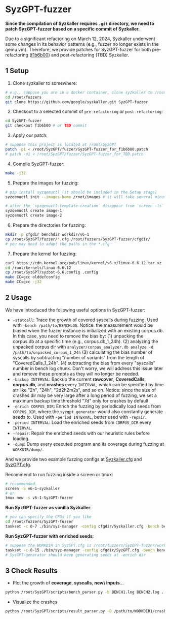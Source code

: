 # SyzGPT-fuzzer

**Since the compilation of Syzkaller requires `.git` directory, we need to patch SyzGPT-fuzzer based on a specific commit of Syzkaller.**

Due to a significant refactoring on March 12, 2024, Syzkaller underwent some changes in its behavior patterns (e.g., fuzzer no longer exists in the qemu vm). Therefore, we provide patches for SyzGPT-fuzzer for both pre-refactoring ([f1b6b00](https://github.com/google/syzkaller/commit/f1b6b00)) and post-refactoring (TBD) Syzkaller.

## 1 Setup


1. Clone syzkaller to somewhere:

```bash
# e.g., suppose you are in a docker container, clone syzkaller to /root/fuzzers/SyzGPT-fuzzer
cd /root/fuzzers
git clone https://github.com/google/syzkaller.git SyzGPT-fuzzer
```

2. Checkout to a selected commit of `pre-refactoring` or `post-refactoring`:

```bash
cd SyzGPT-fuzzer
git checkout f1b6b00 # or TBD commit
```

3. Apply our patch:

```bash
# suppose this project is located at /root/SyzGPT
patch -p1 < /root/SyzGPT/fuzzer/SyzGPT-fuzzer_for_f1b6b00.patch
# patch -p1 < /root/SyzGPT/fuzzer/SyzGPT-fuzzer_for_TBD.patch
```

4. Compile SyzGPT-fuzzer:

```bash
make -j32
```

5. Prepare the images for fuzzing:

```bash
# pip install syzqemuctl (it should be included in the Setup stage)
syzqemuctl init --images-home /root/images # it will take several minutes

# after the `syzqemuctl-template-creation` disappear from `screen -ls` outputs
syzqemuctl create image-1
syzqemuctl create image-2
```

6. Prepare the directories for fuzzing:

```bash
mkdir -p cfgdir benchdir workdir/v6-1
cp /root/SyzGPT/fuzzer/*.cfg /root/fuzzers/SyzGPT-fuzzer/cfgdir/
# you may need to adapt the paths in the *.cfg
```

7. Prepare the kernel for fuzzing:

```bash
curl https://cdn.kernel.org/pub/linux/kernel/v6.x/linux-6.6.12.tar.xz | tar -C /root/kernels -xJ
cd /root/kernels/linux-6.6.12
cp /root/SyzGPT/syzbot-6.6.config .config
make CC=gcc olddefconfig
make CC=gcc -j32
```

## 2 Usage


We have introduced the following useful options in SyzGPT-fuzzer:

- `-statcall`: Trace the growth of covered syscalls during fuzzing. Used with `-bench /path/to/BENCHLOG`. Notice: the measurement would be biased when the fuzzer instance is initialized with an existing corpus.db. In this case, you need to remove the bias by: (1) unpacking the corpus.db at a specific time (e.g., corpus.db_1_24h). (2) analyzing the unpacked corpus dir with `analyzer/corpus_analyzer.db analyze -d /path/to/unpacked_corpus_1_24h` (3) calculating the bias number of syscalls by subtracting "number of variants" from the length of "CoveredCalls_1_24h". (4) subtracting the bias from every "syscalls" number in bench log chunk. Don't worry, we will address this issue later and remove these prompts as they will no longer be needed.
- `-backup INTERVAL`: Backup the current **rawcover**, **CoveredCalls**, **corpus.db**, and **crashes** every `INTERVAL`, which can be specified by time str like "2h", "24h", "2d2h2m2s", and so on. Notice: since the size of crashes dir may be very large after a long period of fuzzing, we set a maximum backup time threshold "7d" only for crashes by default.
- `-enrich CORPUS_DIR`: Enrich the fuzzing by periodically load seeds from `CORPUS_DIR`, where the `syzgpt_generator` would also constantly generate seeds to. Used with `-period INTERVAL`, better used with `-repair`.
- `-period INTERVAL`: Load the enriched seeds from `CORPUS_DIR` every `INTERVAL`.
- `-repair`: Repair the enriched seeds with our heuristic rules before loading.
- `-dump`: Dump every executed program and its coverage during fuzzing at `WORKDIR/dump/`.

And we provide two example fuzzing configs at [Syzkaller.cfg](./Syzkaller.cfg) and [SyzGPT.cfg](./SyzGPT.cfg).

Recommend to run fuzzing inside a screen or tmux:

```bash
# recommended
screen -S v6-1-syzkaller
# or
tmux new -s v6-1-SyzGPT-fuzzer
```

**Run SyzGPT-fuzzer as vanilla Syzkaller**:

```bash
# you can specify the CPUs if you like
cd /root/fuzzers/SyzGPT-fuzzer
taskset -c 0-7 ./bin/syz-manager -config cfgdir/Syzkaller.cfg -bench benchdir/Syzkaller.log -statcall -backup 24h
```

**Run SyzGPT-fuzzer with enriched seeds**:

```bash
# suppose the WORKDIR in SyzGPT.cfg is /root/fuzzers/SyzGPT-fuzzer/workdir/v6-1/SyzGPT
taskset -c 8-15 ./bin/syz-manager -config cfgdir/SyzGPT.cfg -bench benchdir/SyzGPT.log -statcall -backup 24h -enrich WORKDIR/generated_corpus -period 1h -repair
# SyzGPT-generator should keep generating seeds at -enrich dir
```

## 3 Check Results

- Plot the growth of **coverage**, **syscalls**, **new\ inputs**...

```bash
python /root/SyzGPT/scripts/bench_parser.py -b BENCH1.log BENCH2.log ... -k coverage syscalls new\ inputs -l Syzkaller SyzGPT-fuzzer ... -t 24h -p -o ./
```

- Visualize the crashes

```bash
python /root/SyzGPT/scripts/result_parser.py -D /path/to/WORKDIR1/crashes /path/to/WORKDIR2/crashes ... -c
```
